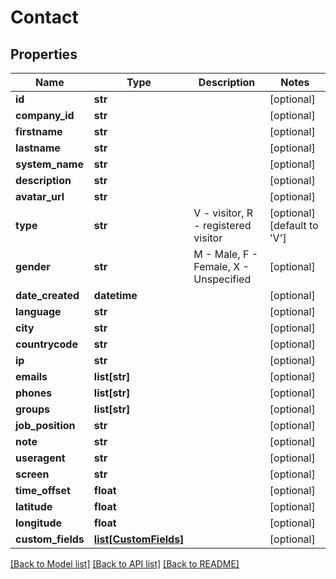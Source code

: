 # Contact

## Properties
Name | Type | Description | Notes
------------ | ------------- | ------------- | -------------
**id** | **str** |  | [optional] 
**company_id** | **str** |  | [optional] 
**firstname** | **str** |  | [optional] 
**lastname** | **str** |  | [optional] 
**system_name** | **str** |  | [optional] 
**description** | **str** |  | [optional] 
**avatar_url** | **str** |  | [optional] 
**type** | **str** | V - visitor, R - registered visitor | [optional] [default to 'V']
**gender** | **str** | M - Male, F - Female, X - Unspecified | [optional] 
**date_created** | **datetime** |  | [optional] 
**language** | **str** |  | [optional] 
**city** | **str** |  | [optional] 
**countrycode** | **str** |  | [optional] 
**ip** | **str** |  | [optional] 
**emails** | **list[str]** |  | [optional] 
**phones** | **list[str]** |  | [optional] 
**groups** | **list[str]** |  | [optional] 
**job_position** | **str** |  | [optional] 
**note** | **str** |  | [optional] 
**useragent** | **str** |  | [optional] 
**screen** | **str** |  | [optional] 
**time_offset** | **float** |  | [optional] 
**latitude** | **float** |  | [optional] 
**longitude** | **float** |  | [optional] 
**custom_fields** | [**list[CustomFields]**](CustomFields.md) |  | [optional] 

[[Back to Model list]](../README.md#documentation-for-models) [[Back to API list]](../README.md#documentation-for-api-endpoints) [[Back to README]](../README.md)


